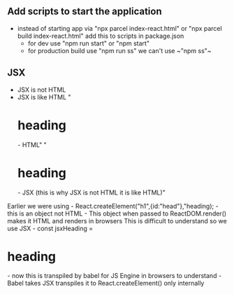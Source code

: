 ## Add scripts to start the application
- instead of starting app via "npx parcel index-react.html" or "npx parcel build index-react.html"
    add this to scripts in package.json
    - for dev use "npm run start" or "npm start"
    - for production build use "npm run ss" we can't use ~"npm ss"~


## JSX
- JSX is not HTML
- JSX is like HTML
    "<h1 id="head" class="head">heading</h1> -   HTML"
    "<h1 id="head" className="head">heading</h1> -   JSX (this is why JSX is not HTML it is like HTML)"

Earlier we were using
    - React.createElement("h1",{id:"head"},"heading);   -   this is an object not HTML  -   This object when passed to ReactDOM.render() makes it HTML and renders in browsers
    This is difficult to understand so we use JSX
    - const jsxHeading = <h1 id="head">heading</h1> -   now this is transpiled by babel for JS Engine in browsers to understand 
    - Babel takes JSX transpiles it to React.createElement() only internally 